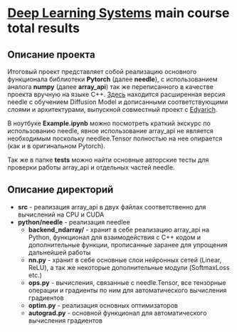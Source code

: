 # [Deep Learning Systems](https://dlsyscourse.org/) main course total results
## Описание проекта
Итоговый проект представляет собой реализацию основного функционала библиотеки **Pytorch** (далее **needle**), с использованием аналога **numpy** (далее **array_api**) так же переписанного в качестве проекта вручную на языке C++. [Здесь](https://github.com/Edyarich/dlsystems-final-project) находится расширенная версия needle с обучением Diffusion Model и дописанными соответствующими слоями и архитектурами, выпускной совместный проект с [Edyarich](https://github.com/Edyarich).

В ноутбуке **Example.ipynb** можно посмотреть краткий экскурс по использованию needle, явное использование array_api не является необходимым поскольку needlee.Tensor полностью на нее опирается (как и в оригинальном Pytorch).

Так же в папке **tests** можно найти основные авторские тесты для проверки работы array_api и отдельных частей needle.

## Описание директорий
+ **src** - реализация array_api в двух файлах соответственно для вычислений на CPU и CUDA
+ **python/needle** - реализация needlee
    + **backend_ndarray/** - хранит в себе реализацию array_api на Python, функционал для взаимодействия с C++ кодом и дополнительные функции, прописанные заранее для упрощения дальнейшей работы
    + **nn.py** - хранит в себе основные слои нейронных сетей (Linear, ReLU), а так же некоторые дополнительные модули (SoftmaxLoss etc.)
    + **ops.py** - вычисления, связанные с needle.Tensor, все тензорные операции и градиенты по ним для автоматического вычисления градиентов
    + **optim.py** - реализация основных оптимизаторов
    + **autograd.py** - основной функционал для автоматического вычисления градиентов 
